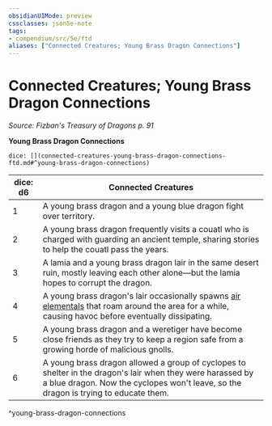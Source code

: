 ```yaml
---
obsidianUIMode: preview
cssclasses: json5e-note
tags:
- compendium/src/5e/ftd
aliases: ["Connected Creatures; Young Brass Dragon Connections"]
---
```

# Connected Creatures; Young Brass Dragon Connections
*Source: Fizban's Treasury of Dragons p. 91* 

**Young Brass Dragon Connections**

`dice: [](connected-creatures-young-brass-dragon-connections-ftd.md#^young-brass-dragon-connections)`

| dice: d6 | Connected Creatures |
|----------|---------------------|
| 1 | A young brass dragon and a young blue dragon fight over territory. |
| 2 | A young brass dragon frequently visits a couatl who is charged with guarding an ancient temple, sharing stories to help the couatl pass the years. |
| 3 | A lamia and a young brass dragon lair in the same desert ruin, mostly leaving each other alone—but the lamia hopes to corrupt the dragon. |
| 4 | A young brass dragon's lair occasionally spawns [air elementals](compendium/bestiary/elemental/air-elemental.md) that roam around the area for a while, causing havoc before eventually dissipating. |
| 5 | A young brass dragon and a weretiger have become close friends as they try to keep a region safe from a growing horde of malicious gnolls. |
| 6 | A young brass dragon allowed a group of cyclopes to shelter in the dragon's lair when they were harassed by a blue dragon. Now the cyclopes won't leave, so the dragon is trying to educate them. |
^young-brass-dragon-connections